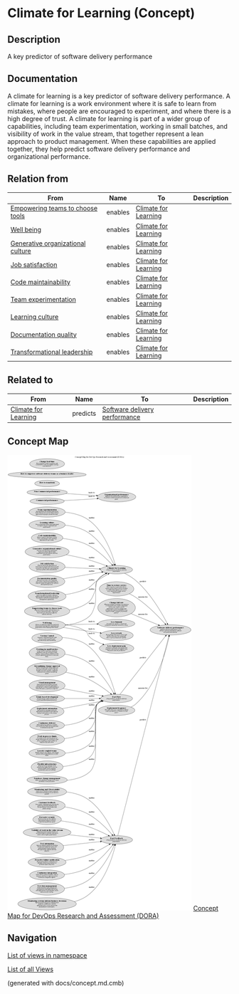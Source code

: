 # Climate for Learning (Concept)
## Description
A key predictor of software delivery performance

## Documentation
A climate for learning is a key predictor of software delivery performance. A climate for learning is a work environment where it is safe to learn from mistakes, where people are encouraged to experiment, and where there is a high degree of trust. A climate for learning is part of a wider group of capabilities, including team experimentation, working in small batches, and visibility of work in the value stream, that together represent a lean approach to product management. When these capabilities are applied together, they help predict software delivery performance and organizational performance.

## Relation from
| From | Name | To | Description |
|---|---|---|---|
| [Empowering teams to choose tools](../../software-development/dora/empowering-teams-to-choose-tools.md) | enables | [Climate for Learning](../../software-development/dora/climate-for-learning.md) |  |
| [Well being](../../software-development/dora/well-being.md) | enables | [Climate for Learning](../../software-development/dora/climate-for-learning.md) |  |
| [Generative organizational culture](../../software-development/dora/generative-organizational-culture.md) | enables | [Climate for Learning](../../software-development/dora/climate-for-learning.md) |  |
| [Job satisfaction](../../software-development/dora/job-satisfaction.md) | enables | [Climate for Learning](../../software-development/dora/climate-for-learning.md) |  |
| [Code maintainability](../../software-development/dora/code-maintainability.md) | enables | [Climate for Learning](../../software-development/dora/climate-for-learning.md) |  |
| [Team experimentation](../../software-development/dora/team-experimentation.md) | enables | [Climate for Learning](../../software-development/dora/climate-for-learning.md) |  |
| [Learning culture](../../software-development/dora/learning-culture.md) | enables | [Climate for Learning](../../software-development/dora/climate-for-learning.md) |  |
| [Documentation quality](../../software-development/dora/documentation-quality.md) | enables | [Climate for Learning](../../software-development/dora/climate-for-learning.md) |  |
| [Transformational leadership](../../software-development/dora/transformational-leadership.md) | enables | [Climate for Learning](../../software-development/dora/climate-for-learning.md) |  |

## Related to
| From | Name | To | Description |
|---|---|---|---|
| [Climate for Learning](../../software-development/dora/climate-for-learning.md) | predicts | [Software delivery performance](../../software-development/dora/software-delivery-performance.md) |  |

## Concept Map
![Concept Map for DevOps Research and Assessment (DORA)](../../software-development/dora/concept-view.png)
[Concept Map for DevOps Research and Assessment (DORA)](../../software-development/dora/concept-view.md)


## Navigation
[List of views in namespace](./views-in-namespace.md)

[List of all Views](../../views.md)

(generated with docs/concept.md.cmb)
